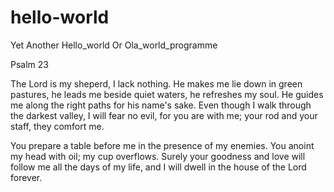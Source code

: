 # hello-world
Yet Another Hello_world Or Ola_world_programme

Psalm 23

The Lord is my sheperd, I lack nothing.
 He makes me lie down in green pastures, 
he leads me beside quiet waters, 
 he refreshes my soul. 
He guides me along the right paths
 for his name's sake.
Even though I walk 
 through the darkest valley,
I will fear no evil, 
 for you are with me;
your rod and your staff, 
 they comfort me.

You prepare a table before me
 in the presence of my enemies.
You anoint my head with oil;
 my cup overflows. 
Surely your goodness and love will follow me 
 all the days of my life,
and I will dwell in the house of the Lord 
forever.
